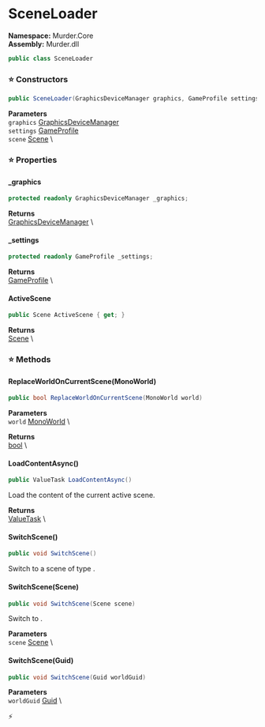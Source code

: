 # SceneLoader

**Namespace:** Murder.Core \
**Assembly:** Murder.dll

```csharp
public class SceneLoader
```

### ⭐ Constructors
```csharp
public SceneLoader(GraphicsDeviceManager graphics, GameProfile settings, Scene scene)
```

**Parameters** \
`graphics` [GraphicsDeviceManager](https://docs.monogame.net/api/Microsoft.Xna.Framework.GraphicsDeviceManager.html) \
`settings` [GameProfile](../../Murder/Assets/GameProfile.html) \
`scene` [Scene](../../Murder/Core/Scene.html) \

### ⭐ Properties
#### _graphics
```csharp
protected readonly GraphicsDeviceManager _graphics;
```

**Returns** \
[GraphicsDeviceManager](https://docs.monogame.net/api/Microsoft.Xna.Framework.GraphicsDeviceManager.html) \
#### _settings
```csharp
protected readonly GameProfile _settings;
```

**Returns** \
[GameProfile](../../Murder/Assets/GameProfile.html) \
#### ActiveScene
```csharp
public Scene ActiveScene { get; }
```

**Returns** \
[Scene](../../Murder/Core/Scene.html) \
### ⭐ Methods
#### ReplaceWorldOnCurrentScene(MonoWorld)
```csharp
public bool ReplaceWorldOnCurrentScene(MonoWorld world)
```

**Parameters** \
`world` [MonoWorld](../../Murder/Core/MonoWorld.html) \

**Returns** \
[bool](https://learn.microsoft.com/en-us/dotnet/api/System.Boolean?view=net-7.0) \

#### LoadContentAsync()
```csharp
public ValueTask LoadContentAsync()
```

Load the content of the current active scene.

**Returns** \
[ValueTask](https://learn.microsoft.com/en-us/dotnet/api/System.Threading.Tasks.ValueTask?view=net-7.0) \

#### SwitchScene()
```csharp
public void SwitchScene()
```

Switch to a scene of type <typeparamref name="T" />.

#### SwitchScene(Scene)
```csharp
public void SwitchScene(Scene scene)
```

Switch to <paramref name="scene" />.

**Parameters** \
`scene` [Scene](../../Murder/Core/Scene.html) \

#### SwitchScene(Guid)
```csharp
public void SwitchScene(Guid worldGuid)
```

**Parameters** \
`worldGuid` [Guid](https://learn.microsoft.com/en-us/dotnet/api/System.Guid?view=net-7.0) \



⚡